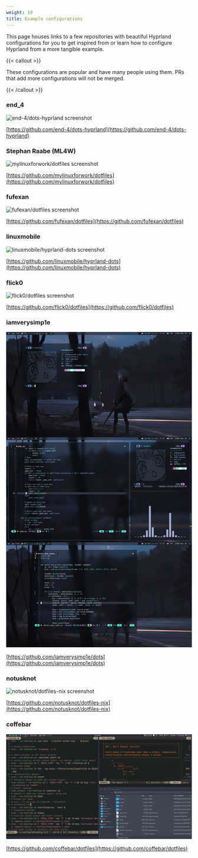 ```yaml
---
weight: 19
title: Example configurations
---
```


This page houses links to a few repositories with beautiful Hyprland
configurations for you to get inspired from or learn how to configure Hyprland
from a more tangible example.

{{< callout >}}

These configurations are popular and have many people using them. PRs that add
more configurations will not be merged.

{{< /callout >}}

### end_4

![end-4/dots-hyprland screenshot](https://github.com/end-4/dots-hyprland/assets/97237370/5e081770-0f1e-45c4-ad9c-3d19f488cd85)

[https://github.com/end-4/dots-hyprland](https://github.com/end-4/dots-hyprland)

### Stephan Raabe (ML4W)

![mylinuxforwork/dotfiles screenshot](https://i.ibb.co/6ydHNt9/screenshot-29-1.png)

[https://github.com/mylinuxforwork/dotfiles](https://github.com/mylinuxforwork/dotfiles)

### fufexan

![fufexan/dotfiles screenshot](https://user-images.githubusercontent.com/36706276/192147190-cf9cf4df-94cb-4a3b-b9d8-137ed0c2538f.png)

[https://github.com/fufexan/dotfiles](https://github.com/fufexan/dotfiles)

### linuxmobile

![linuxmobile/hyprland-dots screenshot](https://i.ibb.co/kGrhpKd/68747470733a2f2f692e696d6775722e636f6d2f553173336a69372e706e67.png)

[https://github.com/linuxmobile/hyprland-dots](https://github.com/linuxmobile/hyprland-dots)

### flick0

![flick0/dotfiles screenshot](https://raw.githubusercontent.com/flick0/dotfiles/aurora/assets/fetch.png)

[https://github.com/flick0/dotfiles](https://github.com/flick0/dotfiles)

### iamverysimp1e

![iamverysimp1e/dots screenshot](https://github.com/1amSimp1e/dots/blob/main/ScreenShots/HyprLand/preview.png)

[https://github.com/iamverysimp1e/dots](https://github.com/iamverysimp1e/dots)

### notusknot

![notusknot/dotfiles-nix screenshot](https://github.com/notusknot/dotfiles-nix/raw/main/pics/screenshot.png)

[https://github.com/notusknot/dotfiles-nix](https://github.com/notusknot/dotfiles-nix)

### coffebar

![coffebar/dotfiles screenshot](https://github.com/coffebar/dotfiles/raw/6a5d595c594f108cd10219df08d338e98e1d2d7d/screenshot.png)

[https://github.com/coffebar/dotfiles](https://github.com/coffebar/dotfiles)
